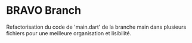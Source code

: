 # BRAVO Branch
Refactorisation du code de 'main.dart' de la branche main dans plusieurs fichiers pour une meilleure organisation et lisibilité.
